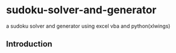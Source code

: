 # sudoku-solver-and-generator
a sudoku solver and generator using excel vba and python(xlwings)


## Introduction
